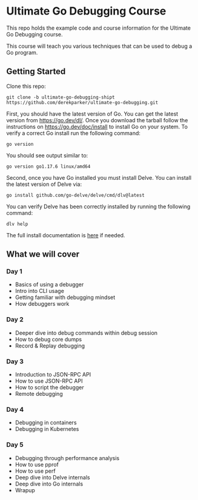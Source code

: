 # Ultimate Go Debugging Course

This repo holds the example code and course information for the Ultimate Go Debugging course.

This course will teach you various techniques that can be used to debug a Go program.

## Getting Started

Clone this repo:

```
git clone -b ultimate-go-debugging-shipt https://github.com/derekparker/ultimate-go-debugging.git
```

First, you should have the latest version of Go. You can get the latest version from https://go.dev/dl/.
Once you download the tarball follow the instructions on https://go.dev/doc/install to install Go on your system.
To verify a correct Go install run the following command:

```
go version
```

You should see output similar to:

```
go version go1.17.6 linux/amd64
```

Second, once you have Go installed you must install Delve. You can install the latest version of Delve via:

```
go install github.com/go-delve/delve/cmd/dlv@latest
```

You can verify Delve has been correctly installed by running the following command:

```
dlv help
```

The full install documentation is [here](https://github.com/go-delve/delve/tree/master/Documentation/installation) if needed.

## What we will cover

### Day 1

* Basics of using a debugger
* Intro into CLI usage
* Getting familiar with debugging mindset
* How debuggers work

### Day 2

* Deeper dive into debug commands within debug session
* How to debug core dumps
* Record & Replay debugging

### Day 3

* Introduction to JSON-RPC API
* How to use JSON-RPC API
* How to script the debugger
* Remote debugging

### Day 4

* Debugging in containers
* Debugging in Kubernetes

### Day 5

* Debugging through performance analysis
* How to use pprof
* How to use perf
* Deep dive into Delve internals
* Deep dive into Go internals
* Wrapup